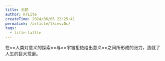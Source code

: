 ```yaml
---
title: 无题
author: KrLite
createTime: 2024/06/05 22:25:41
permalink: /article/lkivvv0c/
tags:
  - title-tattle
---
```


在==人类对意义的探索==与==宇宙拒绝给出意义==之间所形成的张力，造就了人生的巨大荒诞。

<!-- more -->

